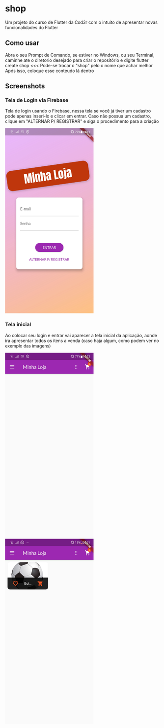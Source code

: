 # shop

Um projeto do curso de Flutter da Cod3r com o intuito de apresentar novas funcionalidades do Flutter

## Como usar
Abra o seu Prompt de Comando, se estiver no Windows, ou seu Terminal, caminhe ate o diretorio desejado para criar o repositório e digite flutter create shop  <<< Pode-se trocar o "shop" pelo o nome que achar melhor 
Após isso, coloque esse conteudo lá dentro


## Screenshots

### Tela de Login via Firebase
Tela de login usando o Firebase, nessa tela se você já tiver um cadastro pode apenas inseri-lo e clicar em entrar. Caso não possua um cadastro, clique em "ALTERNAR P/ REGISTRAR" e siga o procedimento para a criação

<img src="./images/shop_login.jpeg" height="600">

### Tela inicial
Ao colocar seu login e entrar vai aparecer a tela inicial da aplicação, aonde ira apresentar todos os itens a venda (caso haja algum, como podem ver no exemplo das imagens)

<img src="./images/shop_telainicial.jpeg" height="600"> <img src="./images/shop_compraritem.jpeg" height="600">
